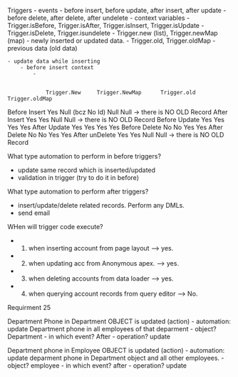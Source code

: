Triggers
    - events
        - before insert, before update, after insert, after update
        - before delete, after delete, after undelete
    - context variables
        - Trigger.isBefore, Trigger.isAfter, Trigger.isInsert, Trigger.isUpdate
        - Trigger.isDelete, Trigger.isundelete
        - Trigger.new (list), Trigger.newMap (map)
            - newly inserted or updated data.
        - Trigger.old, Trigger.oldMap
            - previous data (old data)

    - update data while inserting
        - before insert context
            - 


                Trigger.New     Trigger.NewMap      Trigger.old     Trigger.oldMap
Before Insert       Yes          Null (bcz No Id)        Null            Null      -> there is NO OLD Record
After  Insert       Yes              Yes                 Null            Null      -> there is NO OLD Record
Before Update       Yes              Yes                 Yes             Yes
After  Update       Yes              Yes                 Yes             Yes
Before Delete       No               No                  Yes             Yes
After  Delete       No               No                  Yes             Yes
After unDelete      Yes              Yes                 Null            Null       -> there is NO OLD Record





What type automation to perform in before triggers?
- update same record which is inserted/updated
- validation in trigger (try to do it in before)



What type automation to perform  after triggers?
- insert/update/delete related records. Perform any DMLs.
- send email



WHen will trigger code execute?
- 1) when inserting account from page layout            --> yes. 
- 2) when updating acc from Anonymous apex.             --> yes.
- 3) when deleting accounts from data loader            --> yes.
- 4) when querying account records from query editor    --> No.



Requirment 25

Department Phone in Department OBJECT is updated (action)
    - automation: update Department phone in all employees of that deparment
        - object? Department
        - in which event? After
        - operation? update


Department phone in Employee OBJECT is updated (action)
    - automation: update deparment phone in Department object and all other employees.
    - object? employee
    - in which event? after
    - operation? update